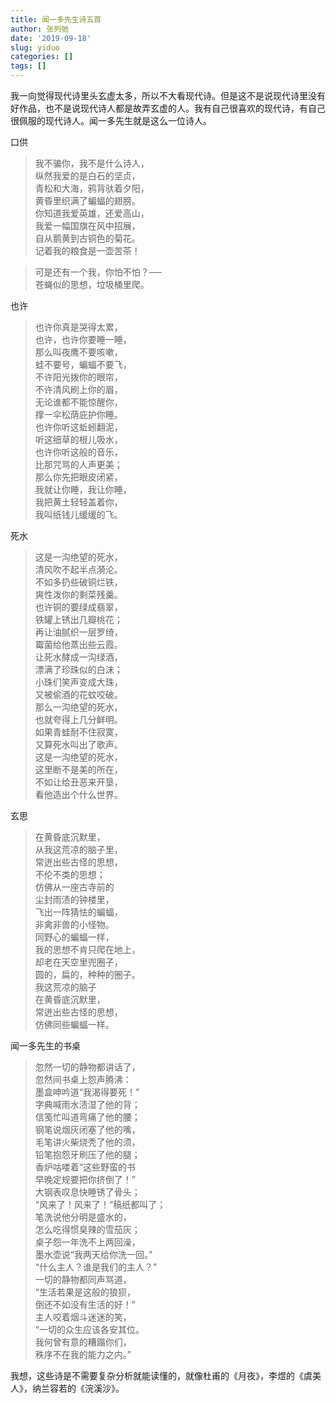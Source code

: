 ```yaml
---
title: 闻一多先生诗五首
author: 张列弛
date: '2019-09-18'
slug: yiduo
categories: []
tags: []
---
```

我一向觉得现代诗里头玄虚太多，所以不大看现代诗。但是这不是说现代诗里没有好作品，也不是说现代诗人都是故弄玄虚的人。我有自己很喜欢的现代诗，有自己很佩服的现代诗人。闻一多先生就是这么一位诗人。  

口供  

> 我不骗你，我不是什么诗人，  
纵然我爱的是白石的坚贞，  
青松和大海，鸦背驮着夕阳，  
黄昏里织满了蝙蝠的翅膀。  
你知道我爱英雄，还爱高山，  
我爱一幅国旗在风中招展，  
自从鹅黄到古铜色的菊花。  
记着我的粮食是一壶苦茶！    

> 可是还有一个我，你怕不怕？──  
苍蝇似的思想，垃圾桶里爬。  


也许  

> 也许你真是哭得太累，  
也许，也许你要睡一睡，  
那么叫夜鹰不要咳嗽，  
蛙不要号，蝙蝠不要飞，  
不许阳光拨你的眼帘，  
不许清风刷上你的眉，  
无论谁都不能惊醒你，  
撑一伞松荫庇护你睡。  
也许你听这蚯蚓翻泥，  
听这细草的根儿吸水，  
也许你听这般的音乐，  
比那咒骂的人声更美；  
那么你先把眼皮闭紧，  
我就让你睡，我让你睡，  
我把黄土轻轻盖着你，  
我叫纸钱儿缓缓的飞。  



死水  

> 这是一沟绝望的死水，  
清风吹不起半点漪沦。  
不如多扔些破铜烂铁，  
爽性泼你的剩菜残羹。  
也许铜的要绿成翡翠，  
铁罐上锈出几瓣桃花；  
再让油腻织一层罗绮，  
霉菌给他蒸出些云霞。  
让死水酵成一沟绿酒，  
漂满了珍珠似的白沫；  
小珠们笑声变成大珠，  
又被偷酒的花蚊咬破。  
那么一沟绝望的死水，  
也就夸得上几分鲜明。  
如果青蛙耐不住寂寞，  
又算死水叫出了歌声。  
这是一沟绝望的死水，  
这里断不是美的所在，  
不如让给丑恶来开垦，  
看他造出个什么世界。  

玄思  

> 在黄昏底沉默里，  
从我这荒凉的脑子里，  
常迸出些古怪的思想，  
不伦不类的思想；  
仿佛从一座古寺前的  
尘封雨渍的钟楼里，  
飞出一阵猜怯的蝙蝠，  
非禽非兽的小怪物。  
同野心的蝙蝠一样，  
我的思想不肯只爬在地上，  
却老在天空里兜圈子，  
圆的，扁的，种种的圈子。  
我这荒凉的脑子  
在黄昏底沉默里，  
常迸出些古怪的思想，  
仿佛同些蝙蝠一样。

闻一多先生的书桌

> 忽然一切的静物都讲话了，  
忽然间书桌上怨声腾沸：  
墨盒呻吟道“我渴得要死！”  
字典喊雨水渍湿了他的背；  
信笺忙叫道弯痛了他的腰；  
钢笔说烟灰闭塞了他的嘴，  
毛笔讲火柴烧秃了他的须，  
铅笔抱怨牙刷压了他的腿；  
香炉咕喽着“这些野蛮的书  
早晚定规要把你挤倒了！”  
大钢表叹息快睡锈了骨头；  
“风来了！风来了！”稿纸都叫了；  
笔洗说他分明是盛水的，  
怎么吃得惯臭辣的雪茄灰；  
桌子怨一年洗不上两回澡，  
墨水壶说“我两天给你洗一回。”  
“什么主人？谁是我们的主人？”  
一切的静物都同声骂道，  
“生活若果是这般的狼狈，  
倒还不如没有生活的好！”  
主人咬着烟斗迷迷的笑，  
“一切的众生应该各安其位。  
我何曾有意的糟蹋你们，  
秩序不在我的能力之内。”  

我想，这些诗是不需要复杂分析就能读懂的，就像杜甫的《月夜》，李煜的《虞美人》，纳兰容若的《浣溪沙》。  


